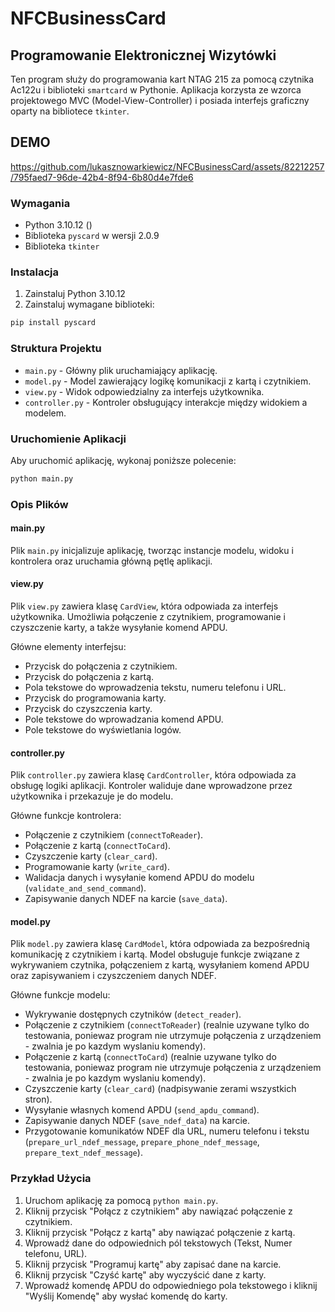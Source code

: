 # NFCBusinessCard

## Programowanie Elektronicznej Wizytówki

Ten program służy do programowania kart NTAG 215 za pomocą czytnika Ac122u i biblioteki `smartcard` w Pythonie. Aplikacja korzysta ze wzorca projektowego MVC (Model-View-Controller) i posiada interfejs graficzny oparty na bibliotece `tkinter`.

## DEMO

https://github.com/lukasznowarkiewicz/NFCBusinessCard/assets/82212257/795faed7-96de-42b4-8f94-6b80d4e7fde6


### Wymagania

- Python 3.10.12 ()
- Biblioteka `pyscard` w wersji 2.0.9
- Biblioteka `tkinter` 

### Instalacja

1. Zainstaluj Python 3.10.12
2. Zainstaluj wymagane biblioteki:

```bash
pip install pyscard
```

### Struktura Projektu

- `main.py` - Główny plik uruchamiający aplikację.
- `model.py` - Model zawierający logikę komunikacji z kartą i czytnikiem.
- `view.py` - Widok odpowiedzialny za interfejs użytkownika.
- `controller.py` - Kontroler obsługujący interakcje między widokiem a modelem.

### Uruchomienie Aplikacji

Aby uruchomić aplikację, wykonaj poniższe polecenie:

```bash
python main.py
```

### Opis Plików

#### main.py

Plik `main.py` inicjalizuje aplikację, tworząc instancje modelu, widoku i kontrolera oraz uruchamia główną pętlę aplikacji.

#### view.py

Plik `view.py` zawiera klasę `CardView`, która odpowiada za interfejs użytkownika. Umożliwia połączenie z czytnikiem, programowanie i czyszczenie karty, a także wysyłanie komend APDU. 

Główne elementy interfejsu:
- Przycisk do połączenia z czytnikiem.
- Przycisk do połączenia z kartą.
- Pola tekstowe do wprowadzenia tekstu, numeru telefonu i URL.
- Przycisk do programowania karty.
- Przycisk do czyszczenia karty.
- Pole tekstowe do wprowadzania komend APDU.
- Pole tekstowe do wyświetlania logów.

#### controller.py

Plik `controller.py` zawiera klasę `CardController`, która odpowiada za obsługę logiki aplikacji. Kontroler waliduje dane wprowadzone przez użytkownika i przekazuje je do modelu.

Główne funkcje kontrolera:
- Połączenie z czytnikiem (`connectToReader`).
- Połączenie z kartą (`connectToCard`).
- Czyszczenie karty (`clear_card`).
- Programowanie karty (`write_card`).
- Walidacja danych i wysyłanie komend APDU do modelu (`validate_and_send_command`).
- Zapisywanie danych NDEF na karcie (`save_data`).

#### model.py

Plik `model.py` zawiera klasę `CardModel`, która odpowiada za bezpośrednią komunikację z czytnikiem i kartą. Model obsługuje funkcje związane z wykrywaniem czytnika, połączeniem z kartą, wysyłaniem komend APDU oraz zapisywaniem i czyszczeniem danych NDEF.

Główne funkcje modelu:
- Wykrywanie dostępnych czytników (`detect_reader`).
- Połączenie z czytnikiem (`connectToReader`) (realnie uzywane tylko do testowania, poniewaz program nie utrzymuje połączenia z urządzeniem - zwalnia je po kazdym wyslaniu komendy).
- Połączenie z kartą (`connectToCard`) (realnie uzywane tylko do testowania, poniewaz program nie utrzymuje połączenia z urządzeniem - zwalnia je po kazdym wyslaniu komendy).
- Czyszczenie karty (`clear_card`) (nadpisywanie zerami wszystkich stron).
- Wysyłanie własnych komend APDU (`send_apdu_command`).
- Zapisywanie danych NDEF (`save_ndef_data`) na karcie.
- Przygotowanie komunikatów NDEF dla URL, numeru telefonu i tekstu (`prepare_url_ndef_message`, `prepare_phone_ndef_message`, `prepare_text_ndef_message`).

### Przykład Użycia

1. Uruchom aplikację za pomocą `python main.py`.
2. Kliknij przycisk "Połącz z czytnikiem" aby nawiązać połączenie z czytnikiem.
3. Kliknij przycisk "Połącz z kartą" aby nawiązać połączenie z kartą.
4. Wprowadź dane do odpowiednich pól tekstowych (Tekst, Numer telefonu, URL).
5. Kliknij przycisk "Programuj kartę" aby zapisać dane na karcie.
6. Kliknij przycisk "Czyść kartę" aby wyczyścić dane z karty.
7. Wprowadź komendę APDU do odpowiedniego pola tekstowego i kliknij "Wyślij Komendę" aby wysłać komendę do karty.

